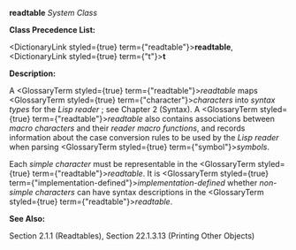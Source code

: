 **readtable** *System Class* 



**Class Precedence List:** 



<DictionaryLink styled={true} term={"readtable"}><b>readtable</b></DictionaryLink>, <DictionaryLink styled={true} term={"t"}><b>t</b></DictionaryLink> 



**Description:** 



A <GlossaryTerm styled={true} term={"readtable"}><i>readtable</i></GlossaryTerm> maps <GlossaryTerm styled={true} term={"character"}><i>characters</i></GlossaryTerm> into *syntax types* for the *Lisp reader* ; see Chapter 2 (Syntax). A <GlossaryTerm styled={true} term={"readtable"}><i>readtable</i></GlossaryTerm> also contains associations between *macro characters* and their *reader macro functions*, and records information about the case conversion rules to be used by the *Lisp reader* when parsing <GlossaryTerm styled={true} term={"symbol"}><i>symbols</i></GlossaryTerm>. 



Each *simple character* must be representable in the <GlossaryTerm styled={true} term={"readtable"}><i>readtable</i></GlossaryTerm>. It is <GlossaryTerm styled={true} term={"implementation-defined"}><i>implementation-defined</i></GlossaryTerm> whether *non-simple characters* can have syntax descriptions in the <GlossaryTerm styled={true} term={"readtable"}><i>readtable</i></GlossaryTerm>. 



**See Also:** 



Section 2.1.1 (Readtables), Section 22.1.3.13 (Printing Other Objects) 



